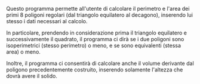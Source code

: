 Questo programma permette all'utente di calcolare il perimetro e l'area dei primi 8 poligoni regolari (dal triangolo equilatero al decagono), inserendo lui stesso i dati necessari al calcolo.

In particolare, prendendo in considerazione prima il triangolo equilatero e successivamente il quadrato, il programma ci dirà se i due poligoni sono isoperimetrici (stesso perimetro) o meno, e se sono equivalenti (stessa area) o meno.

Inoltre, il programma ci consentirà di calcolare anche il volume derivante dal poligono precedentemente costruito, inserendo solamente l'altezza che dovrà avere il solido.
